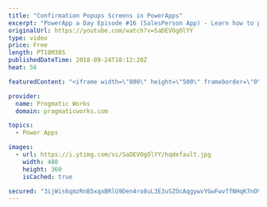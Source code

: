 ```yaml
---
title: "Confirmation Popups Screens in PowerApps"
excerpt: "PowerApp a Day Episode #16 (SalesPerson App) - Learn how to present your users with popup screens to confirm a harmful action.   Power App Training: https://pragmaticworks.com/Training/On-Demand-Training/Introduction-to-Powerapps  Adding spinners to our application: https://www.youtube.com/watch?v=YfYf-AkY1P8"
originalUrl: https://youtube.com/watch?v=SaDEVOgOlYY
type: video
price: Free
length: PT10M38S
publishedDateTime: 2018-09-24T18:12:20Z
heat: 56

featuredContent: "<iframe width=\"800\" height=\"500\" frameborder=\"0\" src=\"https://www.youtube.com/embed/SaDEVOgOlYY\" allow=\"accelerometer; autoplay; encrypted-media; gyroscope; picture-in-picture\" allowfullscreen></iframe>"

provider:
  name: Progmatic Works
  domain: pragmaticworks.com

topics:
  - Power Apps

images:
  - url: https://i.ytimg.com/vi/SaDEVOgOlYY/hqdefault.jpg
    width: 480
    height: 360
    isCached: true

secured: "3ijWis6qmzRnB5xqxBRlG9Den4ro8uL3E3uSZOcAqgywvYGwFwvffNHqK7nOVj5UAXrMozZsh1b07Qhtp6eqjwPDuuaBlj9ynJ6lwrJmBK10RwmSdVIeYaxVuMeIsHhx3hZ7xKdgwLjY2UlGovNtE1Z7MPu3xXhA2yAhP1rlDy3TiDQRpBMR7YFFL1NomEbxn2+dEKgx9f6W27R1uGsuA0vC56XVSxawkNZSUcHKstEMPZUSPRJcgMsAUQBlga33Ev+OYFRYHKUAZrEq5mzuJpeIpER2g69dEjOPqOLcd+D7LUlCNfuRfcv3yNGPkWy3qUK6wd/PoxifGP6UHrKaAe+7vAGzYqhE5CvMxCBO9QLvO9qkC+lzgeM9aRqTlQZgv6sm8CEmAkzsdMsZl1+uash9OZF/mqKxfB9Zy1QPZrY=;ENmQ//xLIwACD8jtP7yNNQ=="
---
```


